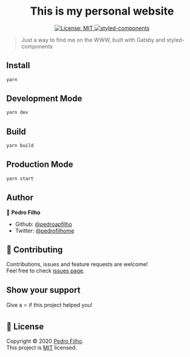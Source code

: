 <h1 align="center">This is my personal website</h1>
<p align="center">
  <a href="https://github.com/pedroapfilho/website/blob/master/LICENSE">
    <img alt="License: MIT" src="https://img.shields.io/badge/License-MIT-yellow.svg" target="_blank" />
  </a>
  <a href="https://github.com/styled-components/styled-components">
    <img alt="styled-components" src="https://img.shields.io/badge/style-%F0%9F%92%85%20styled--components-orange.svg?colorB=daa357&colorA=db748e" target="_blank" />
  </a>
</p>

> Just a way to find me on the WWW, built with Gatsby and styled-components

## Install

```sh
yarn
```

## Development Mode

```sh
yarn dev
```

## Build

```sh
yarn build
```

## Production Mode

```sh
yarn start
```

## Author

👤 **Pedro Filho**

- Github: [@pedroapfilho](https://github.com/pedroapfilho)
- Twitter: [@pedrofilhome](https://twitter.com/pedrofilhome)

## 🤝 Contributing

Contributions, issues and feature requests are welcome!<br />Feel free to check [issues page](https://github.com/pedroapfilho/website/issues).

## Show your support

Give a ⭐️ if this project helped you!

## 📝 License

Copyright © 2020 [Pedro Filho](https://github.com/pedroapfilho).<br />
This project is [MIT](https://github.com/pedroapfilho/website/blob/master/LICENSE) licensed.
